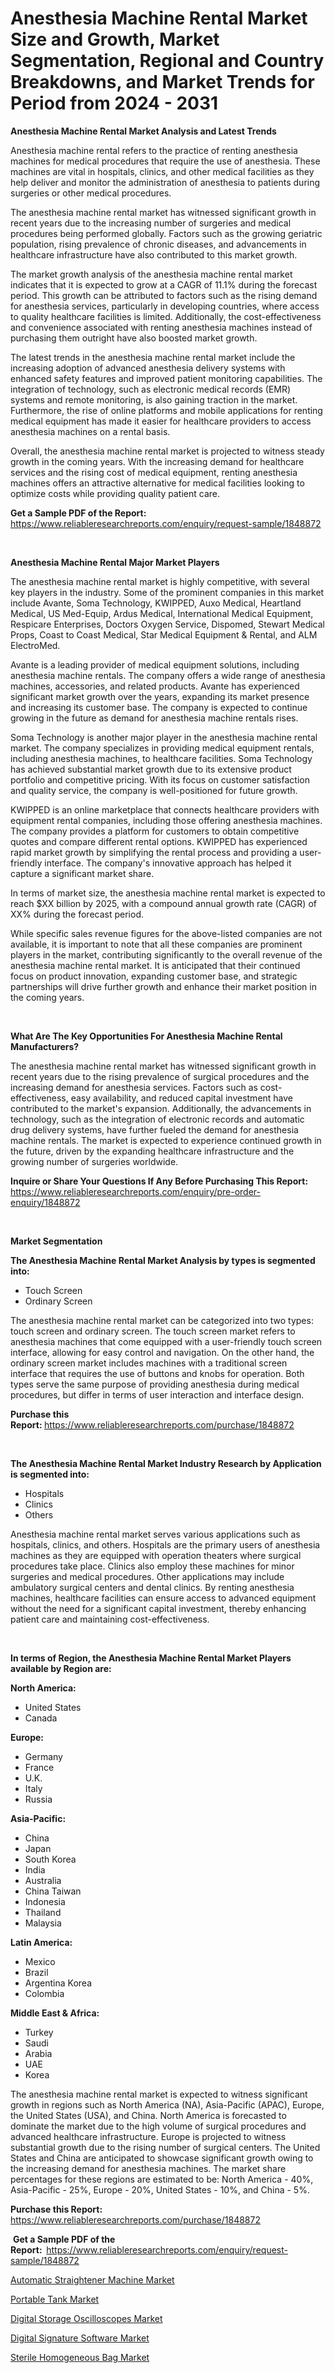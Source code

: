 <p><h1>Anesthesia Machine Rental Market Size and Growth, Market Segmentation, Regional and Country Breakdowns, and Market Trends for Period from 2024 -  2031</h1></p><p><strong>Anesthesia Machine Rental Market Analysis and Latest Trends</strong></p>
<p><p>Anesthesia machine rental refers to the practice of renting anesthesia machines for medical procedures that require the use of anesthesia. These machines are vital in hospitals, clinics, and other medical facilities as they help deliver and monitor the administration of anesthesia to patients during surgeries or other medical procedures.</p><p>The anesthesia machine rental market has witnessed significant growth in recent years due to the increasing number of surgeries and medical procedures being performed globally. Factors such as the growing geriatric population, rising prevalence of chronic diseases, and advancements in healthcare infrastructure have also contributed to this market growth.</p><p>The market growth analysis of the anesthesia machine rental market indicates that it is expected to grow at a CAGR of 11.1% during the forecast period. This growth can be attributed to factors such as the rising demand for anesthesia services, particularly in developing countries, where access to quality healthcare facilities is limited. Additionally, the cost-effectiveness and convenience associated with renting anesthesia machines instead of purchasing them outright have also boosted market growth.</p><p>The latest trends in the anesthesia machine rental market include the increasing adoption of advanced anesthesia delivery systems with enhanced safety features and improved patient monitoring capabilities. The integration of technology, such as electronic medical records (EMR) systems and remote monitoring, is also gaining traction in the market. Furthermore, the rise of online platforms and mobile applications for renting medical equipment has made it easier for healthcare providers to access anesthesia machines on a rental basis.</p><p>Overall, the anesthesia machine rental market is projected to witness steady growth in the coming years. With the increasing demand for healthcare services and the rising cost of medical equipment, renting anesthesia machines offers an attractive alternative for medical facilities looking to optimize costs while providing quality patient care.</p></p>
<p><strong>Get a Sample PDF of the Report:&nbsp;</strong> <a href="https://www.reliableresearchreports.com/enquiry/request-sample/1848872">https://www.reliableresearchreports.com/enquiry/request-sample/1848872</a></p>
<p>&nbsp;</p>
<p><strong>Anesthesia Machine Rental Major Market Players</strong></p>
<p><p>The anesthesia machine rental market is highly competitive, with several key players in the industry. Some of the prominent companies in this market include Avante, Soma Technology, KWIPPED, Auxo Medical, Heartland Medical, US Med-Equip, Ardus Medical, International Medical Equipment, Respicare Enterprises, Doctors Oxygen Service, Dispomed, Stewart Medical Props, Coast to Coast Medical, Star Medical Equipment & Rental, and ALM ElectroMed.</p><p>Avante is a leading provider of medical equipment solutions, including anesthesia machine rentals. The company offers a wide range of anesthesia machines, accessories, and related products. Avante has experienced significant market growth over the years, expanding its market presence and increasing its customer base. The company is expected to continue growing in the future as demand for anesthesia machine rentals rises.</p><p>Soma Technology is another major player in the anesthesia machine rental market. The company specializes in providing medical equipment rentals, including anesthesia machines, to healthcare facilities. Soma Technology has achieved substantial market growth due to its extensive product portfolio and competitive pricing. With its focus on customer satisfaction and quality service, the company is well-positioned for future growth.</p><p>KWIPPED is an online marketplace that connects healthcare providers with equipment rental companies, including those offering anesthesia machines. The company provides a platform for customers to obtain competitive quotes and compare different rental options. KWIPPED has experienced rapid market growth by simplifying the rental process and providing a user-friendly interface. The company's innovative approach has helped it capture a significant market share.</p><p>In terms of market size, the anesthesia machine rental market is expected to reach $XX billion by 2025, with a compound annual growth rate (CAGR) of XX% during the forecast period.</p><p>While specific sales revenue figures for the above-listed companies are not available, it is important to note that all these companies are prominent players in the market, contributing significantly to the overall revenue of the anesthesia machine rental market. It is anticipated that their continued focus on product innovation, expanding customer base, and strategic partnerships will drive further growth and enhance their market position in the coming years.</p></p>
<p>&nbsp;</p>
<p><strong>What Are The Key Opportunities For Anesthesia Machine Rental Manufacturers?</strong></p>
<p><p>The anesthesia machine rental market has witnessed significant growth in recent years due to the rising prevalence of surgical procedures and the increasing demand for anesthesia services. Factors such as cost-effectiveness, easy availability, and reduced capital investment have contributed to the market's expansion. Additionally, the advancements in technology, such as the integration of electronic records and automatic drug delivery systems, have further fueled the demand for anesthesia machine rentals. The market is expected to experience continued growth in the future, driven by the expanding healthcare infrastructure and the growing number of surgeries worldwide.</p></p>
<p><strong>Inquire or Share Your Questions If Any Before Purchasing This Report:</strong> <a href="https://www.reliableresearchreports.com/enquiry/pre-order-enquiry/1848872">https://www.reliableresearchreports.com/enquiry/pre-order-enquiry/1848872</a></p>
<p>&nbsp;</p>
<p><strong>Market Segmentation</strong></p>
<p><strong>The Anesthesia Machine Rental Market Analysis by types is segmented into:</strong></p>
<p><ul><li>Touch Screen</li><li>Ordinary Screen</li></ul></p>
<p><p>The anesthesia machine rental market can be categorized into two types: touch screen and ordinary screen. The touch screen market refers to anesthesia machines that come equipped with a user-friendly touch screen interface, allowing for easy control and navigation. On the other hand, the ordinary screen market includes machines with a traditional screen interface that requires the use of buttons and knobs for operation. Both types serve the same purpose of providing anesthesia during medical procedures, but differ in terms of user interaction and interface design.</p></p>
<p><strong>Purchase this Report:&nbsp;</strong><a href="https://www.reliableresearchreports.com/purchase/1848872">https://www.reliableresearchreports.com/purchase/1848872</a></p>
<p>&nbsp;</p>
<p><strong>The Anesthesia Machine Rental Market Industry Research by Application is segmented into:</strong></p>
<p><ul><li>Hospitals</li><li>Clinics</li><li>Others</li></ul></p>
<p><p>Anesthesia machine rental market serves various applications such as hospitals, clinics, and others. Hospitals are the primary users of anesthesia machines as they are equipped with operation theaters where surgical procedures take place. Clinics also employ these machines for minor surgeries and medical procedures. Other applications may include ambulatory surgical centers and dental clinics. By renting anesthesia machines, healthcare facilities can ensure access to advanced equipment without the need for a significant capital investment, thereby enhancing patient care and maintaining cost-effectiveness.</p></p>
<p>&nbsp;</p>
<p><strong>In terms of Region, the Anesthesia Machine Rental Market Players available by Region are:</strong></p>
<p>
    <p> <strong> North America: </strong>
        <ul>
            <li>United States</li>
            <li>Canada</li>
        </ul>
        </p> 
    <p> <strong> Europe: </strong>
        <ul>
            <li>Germany</li>
            <li>France</li>
            <li>U.K.</li>
            <li>Italy</li>
            <li>Russia</li>
        </ul>
        </p> 
    <p> <strong> Asia-Pacific: </strong>
        <ul>
            <li>China</li>
            <li>Japan</li>
            <li>South Korea</li>
            <li>India</li>
            <li>Australia</li>
            <li>China Taiwan</li>
            <li>Indonesia</li>
            <li>Thailand</li>
            <li>Malaysia</li>
        </ul>
        </p> 
    <p> <strong> Latin America: </strong>
        <ul>
            <li>Mexico</li>
            <li>Brazil</li>
            <li>Argentina Korea</li>
            <li>Colombia</li>
        </ul>
        </p> 
    <p> <strong> Middle East & Africa: </strong>
        <ul>
            <li>Turkey</li>
            <li>Saudi</li>
            <li>Arabia</li>
            <li>UAE</li>
            <li>Korea</li>
        </ul>
    </p>
    </p>
<p><p>The anesthesia machine rental market is expected to witness significant growth in regions such as North America (NA), Asia-Pacific (APAC), Europe, the United States (USA), and China. North America is forecasted to dominate the market due to the high volume of surgical procedures and advanced healthcare infrastructure. Europe is projected to witness substantial growth due to the rising number of surgical centers. The United States and China are anticipated to showcase significant growth owing to the increasing demand for anesthesia machines. The market share percentages for these regions are estimated to be: North America - 40%, Asia-Pacific - 25%, Europe - 20%, United States - 10%, and China - 5%.</p></p>
<p><strong>Purchase this Report: </strong><a href="https://www.reliableresearchreports.com/purchase/1848872">https://www.reliableresearchreports.com/purchase/1848872</a></p>
<p>&nbsp;<strong>Get a Sample PDF of the Report:&nbsp;&nbsp;</strong><a href="https://www.reliableresearchreports.com/enquiry/request-sample/1848872">https://www.reliableresearchreports.com/enquiry/request-sample/1848872</a></p>
<p><strong></strong></p>
<p><p><a href="https://medium.com/p/ee648ff7eac6/edit">Automatic Straightener Machine Market</a></p><p><a href="https://medium.com/p/2327a6eca559/edit">Portable Tank Market</a></p><p><a href="https://github.com/dzharov81/Market-Research-Report-List-2/blob/main/digital-storage-oscilloscopes-market.md">Digital Storage Oscilloscopes Market</a></p><p><a href="https://github.com/scarol104/Market-Research-Report-List-2/blob/main/digital-signature-software-market.md">Digital Signature Software Market</a></p><p><a href="https://medium.com/p/7363566028fb/edit">Sterile Homogeneous Bag Market</a></p></p>